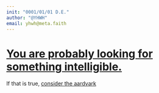 ```yaml
---
init: "0001/01/01 D.E."
author: "@YHWH"
email: yhwh@meta.faith
---
```


# [You are probably looking for something intelligible.](https://github.com/metafaith/.github#readme) 

If that is true, [consider the aardvark](mailto:aardvark@meta.faith)
